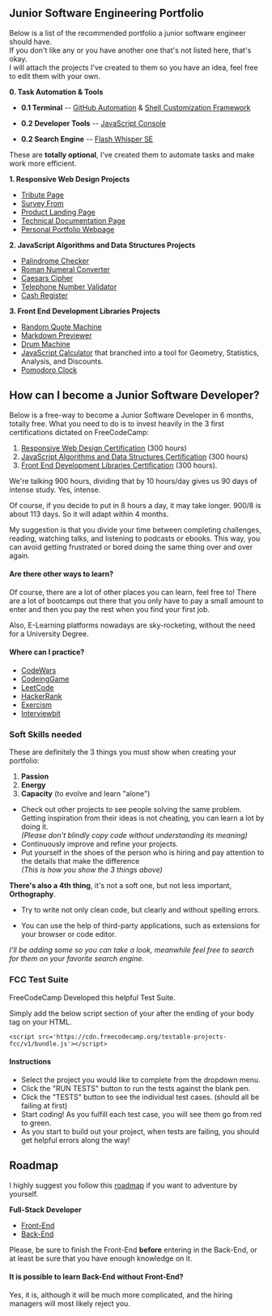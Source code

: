 
## Junior Software Engineering Portfolio

Below is a list of the recommended portfolio a junior software engineer should have.<br>
If you don't like any or you have another one that's not listed here, that's okay.<br>
I will attach the projects I've created to them so you have an idea, feel free to edit them with your own.

**0.  Task Automation & Tools**

- **0.1  Terminal**
--   [GitHub Automation](https://github.com/yonasuriv/GitHubAvtomata) & [Shell Customization Framework](https://github.com/yonasuriv/SigmaPowerShell)

- **0.2  Developer Tools**
--   [JavaScript Console](https://github.com/yonasuriv/JavaScriptConsole)

- **0.2  Search Engine**
--   [Flash Whisper SE](https://github.com/yonasuriv/FlashWhisperSearchEngine)

These are **totally optional**, I've created them to automate tasks and make work more efficient.

**1.  Responsive Web Design Projects**

-   [Tribute Page](https://github.com/yonasuriv/portfolio/tree/main/Responsive%20Web%20Design/Tribute%20Page)
-   [Survey From](https://github.com/yonasuriv/portfolio/tree/main/Responsive%20Web%20Design/Survey%20Form)
-   [Product Landing Page](https://github.com/yonasuriv/portfolio/tree/main/Responsive%20Web%20Design/Product%20Landing%20Page)
-   [Technical Documentation Page](https://github.com/yonasuriv/portfolio/tree/main/Responsive%20Web%20Design/Technical%20Documentation%20Page)
-   [Personal Portfolio Webpage](https://github.com/yonasuriv/portfolio/tree/main/Responsive%20Web%20Design/Personal%20Portoflio)

**2. JavaScript Algorithms and Data Structures Projects**

-   [Palindrome Checker](https://github.com/yonasuriv/portfolio/tree/main/JavaScript%20Algorithms%20and%20Data%20Structures/Palindrome%20Checker)
-   [Roman Numeral Converter](https://github.com/yonasuriv/portfolio/tree/main/JavaScript%20Algorithms%20and%20Data%20Structures/Roman%20Numeral%20Converter)
-   [Caesars Cipher](https://github.com/yonasuriv/portfolio/tree/main/JavaScript%20Algorithms%20and%20Data%20Structures/Caesars%20Cipher)
-   [Telephone Number Validator](https://github.com/yonasuriv/portfolio/tree/main/JavaScript%20Algorithms%20and%20Data%20Structures/Telephone%20Number%20Validator)
-   [Cash Register](https://github.com/yonasuriv/portfolio/tree/main/JavaScript%20Algorithms%20and%20Data%20Structures/Cash%20Register)

**3. Front End Development Libraries Projects**

-   [Random Quote Machine](https://github.com/yonasuriv/portfolio/tree/main/Front-End%20Development%20Libraries/Random%20Quote%20Machine)
-   [Markdown Previewer](https://github.com/yonasuriv/portfolio/tree/main/Front-End%20Development%20Libraries/Markdown%20Previewer)
-   [Drum Machine](https://github.com/yonasuriv/portfolio/tree/main/Front-End%20Development%20Libraries/Drum%20Machine)
-   [JavaScript Calculator](https://github.com/yonasuriv/portfolio/tree/main/Front-End%20Development%20Libraries/JavaScript%20Calculator) that branched into a tool for Geometry, Statistics, Analysis, and Discounts.
-   [Pomodoro Clock](https://github.com/yonasuriv/portfolio/tree/main/Front-End%20Development%20Libraries/Pomodoro%20Clock)


## How can I become a Junior Software Developer?

Below is a free-way to become a Junior Software Developer in 6 months, totally free.
What you need to do is to invest heavily in the 3 first certifications dictated on FreeCodeCamp:

1.  [Responsive Web Design Certification](https://www.freecodecamp.org/learn/2022/responsive-web-design)  (300 hours)
2.  [JavaScript Algorithms and Data Structures Certification](https://www.freecodecamp.org/learn/javascript-algorithms-and-data-structures/)  (300 hours)
3.  [Front End Development Libraries Certification](https://www.freecodecamp.org/learn/front-end-development-libraries/)  (300 hours).

We're talking 900 hours, dividing that by 10 hours/day gives us 90 days of intense study. Yes, intense. 

Of course, if you decide to put in 8 hours a day, it may take longer. 900/8 is about 113 days. So it will adapt within 4 months. 

My suggestion is that you divide your time between completing challenges, reading, watching talks, and listening to podcasts or ebooks. This way, you can avoid getting frustrated or bored doing the same thing over and over again.

#### Are there other ways to learn?
Of course, there are a lot of other places you can learn, feel free to!
There are a lot of bootcamps out there that you only have to pay a small amount to enter and then you pay the rest when you find your first job.

Also, E-Learning platforms nowadays are sky-rocketing, without the need for a University Degree.

#### Where can I practice?
-   [CodeWars](https://www.codewars.com/?language=javascript)
-   [CodeingGame](https://www.codingame.com/)
-   [LeetCode](https://leetcode.com/)
-   [HackerRank](https://www.hackerrank.com/)
-   [Exercism](https://exercism.org/tracks/javascript)
-   [Interviewbit](https://www.interviewbit.com/courses/fast-track-js/)

### Soft Skills needed
These are definitely the 3 things you must show when creating your portfolio:

1.  **Passion**
2.  **Energy**
3.  **Capacity** (to evolve and learn "alone")

- Check out other projects to see people solving the same problem. <br>
    Getting inspiration from their ideas is not cheating, you can learn a lot by doing it.<br>
    *(Please don't blindly copy code without understanding its meaning)*<br>
- Continuously improve and refine your projects.<br>
- Put yourself in the shoes of the person who is hiring and pay attention to the details that make the difference <br>
    *(This is how you show the 3 things above)*

**There's also a 4th thing**, it's not a soft one, but not less important, **Orthography**.

- Try to write not only clean code, but clearly and without spelling errors.

- You can use the help of third-party applications, such as extensions for your browser or code editor.

*I'll be adding some so you can take a look, meanwhile feel free to search for them on your favorite search engine.*

### FCC Test Suite
FreeCodeCamp Developed this helpful Test Suite.

Simply add the below script section of your after the ending of your body tag on your HTML.

    <script src='https://cdn.freecodecamp.org/testable-projects-fcc/v1/bundle.js'></script>

#### Instructions 
  - Select the project you would  like to complete from the dropdown menu.
  - Click the "RUN TESTS" button to run the tests against the blank pen.
  - Click the "TESTS" button to see the individual test cases. (should all be failing at first)
  - Start coding! As you fulfill each test case, you will see them go from red to green.
  - As you start to build out your project, when tests are failing, you should get helpful errors along the way!

## Roadmap

I highly suggest you follow this [roadmap](https://roadmap.sh/) if you want to adventure by yourself.

**Full-Stack Developer**
-   [Front-End](https://roadmap.sh/frontend)
-   [Back-End](https://roadmap.sh/backend)


Please, be sure to finish the Front-End **before** entering in the Back-End, or at least be sure that you have enough knowledge on it. 

#### It is possible to learn Back-End without Front-End?

Yes, it is, although it will be much more complicated, and the hiring managers will most likely reject you.



